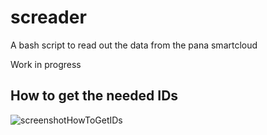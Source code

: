 # screader

A bash script to read out the data from the pana smartcloud

Work in progress

## How to get the needed IDs

![screenshotHowToGetIDs](https://imgur.com/OHBYiiX)
